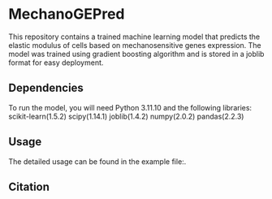 # MechanoGEPred
This repository contains a trained machine learning model that predicts the elastic modulus of cells based on mechanosensitive genes expression. The model was trained using gradient boosting algorithm and is stored in a joblib format for easy deployment.

## Dependencies
To run the model, you will need Python 3.11.10 and the following libraries:
scikit-learn(1.5.2)
scipy(1.14.1)
joblib(1.4.2)
numpy(2.0.2)
pandas(2.2.3)

## Usage
The detailed usage can be found in the example file:.

## Citation

